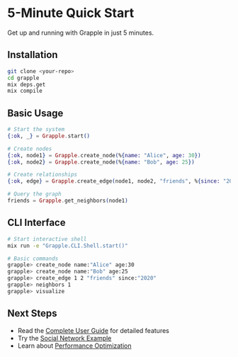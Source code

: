 # 5-Minute Quick Start

Get up and running with Grapple in just 5 minutes.

## Installation

```bash
git clone <your-repo>
cd grapple
mix deps.get
mix compile
```

## Basic Usage

```elixir
# Start the system
{:ok, _} = Grapple.start()

# Create nodes
{:ok, node1} = Grapple.create_node(%{name: "Alice", age: 30})
{:ok, node2} = Grapple.create_node(%{name: "Bob", age: 25})

# Create relationships
{:ok, edge} = Grapple.create_edge(node1, node2, "friends", %{since: "2020"})

# Query the graph
friends = Grapple.get_neighbors(node1)
```

## CLI Interface

```bash
# Start interactive shell
mix run -e "Grapple.CLI.Shell.start()"

# Basic commands
grapple> create_node name:"Alice" age:30
grapple> create_node name:"Bob" age:25
grapple> create_edge 1 2 "friends" since:"2020"
grapple> neighbors 1
grapple> visualize
```

## Next Steps

- Read the [Complete User Guide](../GUIDE.md) for detailed features
- Try the [Social Network Example](../examples/social-network.md)
- Learn about [Performance Optimization](../advanced/performance.md)